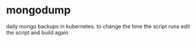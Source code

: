 # mongodump
 daily mongo backups in kubernetes. to change the time the script runs edit the script and build again
